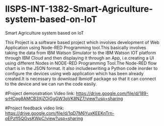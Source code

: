 # llSPS-INT-1382-Smart-Agriculture-system-based-on-IoT
Smart Agriculture system based on IoT

This Project is a software based project which involves development of Web Application using Node-RED Programming tool.This basically involves taking the data from IBM Watson Simulator to the IBM Watson IOT platform through IBM Cloud and then displaying it through an App, i.e.creating a UI using different Nodes in NODE-RED Programming Tool.The Node-RED flow chart is in the JSON format.
It also includeswriting a Python code inorder to configure the devices using web application which has been already created.It is necessary to download Ibmiotf package so that it can connect to the device and we can run the code easily.

#Project demonstration Video link:
https://drive.google.com/file/d/189-srHCpg8AMCB3XjZOjGgGW3oVK8NZ7/view?usp=sharing

#Project feedback video link:
https://drive.google.com/file/d/1qD7M6YuxKEEKnTrn-oEPzfI5QGvsKWpC/view?usp=sharing
